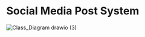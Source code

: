 # Social Media Post System
![Class_Diagram drawio (3)](https://github.com/user-attachments/assets/b3ed111a-5310-4f8e-9708-77c2f2b88bee)
